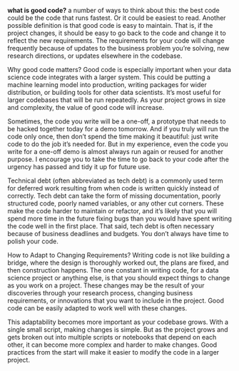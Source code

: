 **what is good code?**
a number of ways to think about this: the best code could be the code that runs fastest. Or it
could be easiest to read. Another possible definition is that good code is easy to maintain.
That is, if the project changes, it should be easy to go back to the code and change it to
reflect the new requirements. The requirements for your code will change frequently
because of updates to the business problem you’re solving, new research directions, or
updates elsewhere in the codebase.

Why good code matters? 
Good code is especially important when your data science code integrates with a larger
system. This could be putting a machine learning model into production, writing packages
for wider distribution, or building tools for other data scientists. It’s most useful for larger
codebases that will be run repeatedly. As your project grows in size and complexity, the
value of good code will increase. 

Sometimes, the code you write will be a one-off, a prototype that needs to be hacked
together today for a demo tomorrow. And if you truly will run the code only once, then don’t
spend the time making it beautiful: just write code to do the job it’s needed for. But in my
experience, even the code you write for a one-off demo is almost always run again or reused
for another purpose. I encourage you to take the time to go back to your code after the
urgency has passed and tidy it up for future use.

Technical debt (often abbreviated as tech debt) is a commonly used term for deferred work resulting from
when code is written quickly instead of correctly. Tech debt can take the form of missing documentation,
poorly structured code, poorly named variables, or any other cut corners. These make the code harder to maintain or refactor, and it’s likely that you will spend more time in the future fixing bugs than you would
have spent writing the code well in the first place. That said, tech debt is often necessary because of
business deadlines and budgets. You don’t always have time to polish your code.

How to Adapt to Changing Requirements?
Writing code is not like building a bridge, where the design is thoroughly worked out, the
plans are fixed, and then construction happens. The one constant in writing code, for a data
science project or anything else, is that you should expect things to change as you work on a
project. These changes may be the result of your discoveries through your research
process, changing business requirements, or innovations that you want to include in the
project. Good code can be easily adapted to work well with these changes.

This adaptability becomes more important as your codebase grows. With a single small
script, making changes is simple. But as the project grows and gets broken out into multiple
scripts or notebooks that depend on each other, it can become more complex and harder to
make changes. Good practices from the start will make it easier to modify the code in a
larger project.

















